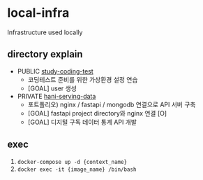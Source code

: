 # local-infra
Infrastructure used locally

## directory explain
- PUBLIC [study-coding-test](https://github.com/hyeilly/study-coding-test)
  - 코딩테스트 준비를 위한 가상환경 설정 연습
  - [GOAL] user 생성
- PRIVATE [hani-serving-data](https://github.com/hyeilly/hani-serving-data)
  - 포트폴리오) nginx / fastapi / mongodb 연결으로 API 서버 구축
  - [GOAL] fastapi project directory와 nginx 연결 [O]
  - [GOAL] 디지털 구독 데이터 통계 API 개발

## exec
1. `docker-compose up -d {context_name}`
2. `docker exec -it {image_name} /bin/bash`